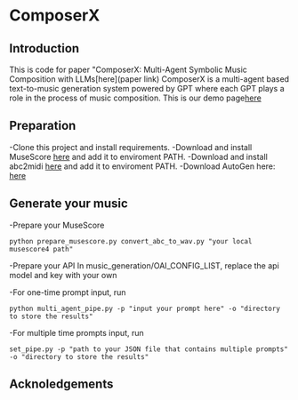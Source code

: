 # ComposerX

## Introduction

This is code for paper "ComposerX: Multi-Agent Symbolic Music Composition with LLMs[here](paper link)
ComposerX is a multi-agent based text-to-music generation system powered by GPT where each GPT plays a role in the process of music composition. This is our demo page[here](https://lllindsey0615.github.io/ComposerX_demo/)


## Preparation

-Clone this project and install requirements.
-Download and install MuseScore [here](https://musescore.org/en/download) and add it to enviroment PATH.
-Download and install abc2midi [here](https://abcplus.sourceforge.net/) and add it to enviroment PATH.
-Download AutoGen here: [here](https://github.com/microsoft/autogen)


## Generate your music
-Prepare your MuseScore
```
python prepare_musescore.py convert_abc_to_wav.py "your local musescore4 path"
```

-Prepare your API
In music_generation/OAI_CONFIG_LIST, replace the api model and key with your own

-For one-time prompt input, run
```
python multi_agent_pipe.py -p "input your prompt here" -o "directory to store the results"
```

-For multiple time prompts input, run
```
set_pipe.py -p "path to your JSON file that contains multiple prompts" -o "directory to store the results"
```

## Acknoledgements

